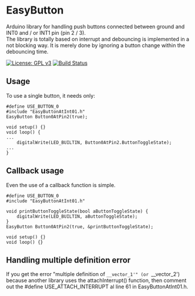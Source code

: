 # EasyButton
Arduino library for handling push buttons connected between ground and INT0 and / or INT1 pin (pin 2 / 3).<br/>
The library is totally based on interrupt and debouncing is implemented in a not blocking way. It is merely done by ignoring a button change within the debouncing time.

[![License: GPL v3](https://img.shields.io/badge/License-GPLv3-blue.svg)](https://www.gnu.org/licenses/gpl-3.0)
[![Build Status](https://travis-ci.org/ArminJo/EasyButtonAtInt01.svg?branch=master)](https://travis-ci.org/ArminJo/EasyButtonAtInt01)


## Usage
To use a single button, it needs only:

```
#define USE_BUTTON_0
#include "EasyButtonAtInt01.h"
EasyButton Button0AtPin2(true);

void setup() {}
void loop() {
...
    digitalWrite(LED_BUILTIN, Button0AtPin2.ButtonToggleState);
...
}
```

## Callback usage
Even the use of a callback function is simple.

```
#define USE_BUTTON_0
#include "EasyButtonAtInt01.h"

void printButtonToggleState(bool aButtonToggleState) {
    digitalWrite(LED_BUILTIN, aButtonToggleState);
}
EasyButton Button0AtPin2(true, &printButtonToggleState);

void setup() {}
void loop() {}
```

## Handling multiple definition error
If you get the error "multiple definition of `__vector_1'" (or `__vector_2') because another library uses the attachInterrupt() function, 
then comment out the #define USE_ATTACH_INTERRUPT al line 61 in EasyButtonAtInt01.h.

